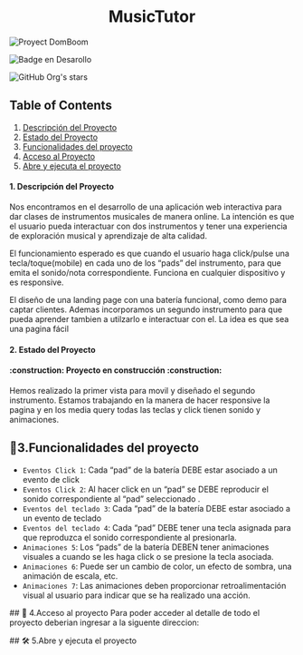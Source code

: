<h1 align="center"> MusicTutor </h1>

![Proyect DomBoom](https://github.com/lauuloulu/Musictutor/assets/132447020/74bfab5a-7db0-4537-84ed-410d050527e8)

![Badge en Desarollo](https://img.shields.io/badge/STATUS-EN%20DESAROLLO-green)

![GitHub Org's stars](https://img.shields.io/github/stars/lauuloulu?style=social)
 
  
  ## Table of Contents
1. [Descripción del Proyecto](#descripcion-proyecto)
2. [Estado del Proyecto](#estado-proyecto)
3. [Funcionalidades del proyecto](#funcionalidades-proyecto)
4. [Acceso al Proyecto](#acceso-proyecto)
5. [Abre y ejecuta el proyecto](#abre-y-ejecuta)


  <h4> 1. Descripción del Proyecto</h4>
  <p> Nos encontramos en el desarrollo de una aplicación web interactiva para dar clases de instrumentos musicales de manera online. La intención es que el usuario pueda interactuar con dos instrumentos y tener una            experiencia de exploración musical y aprendizaje de alta calidad. 

  El funcionamiento esperado es que cuando el usuario haga click/pulse una tecla/toque(mobile) en cada uno de los “pads” del instrumento, para que emita el sonido/nota correspondiente. Funciona en cualquier dispositivo y  es responsive. </p> 

  El diseño de una landing page con una batería funcional, como demo para captar clientes. Ademas incorporamos un segundo instrumento para que pueda aprender tambien a utilzarlo e interactuar con el.
  La idea es que sea una pagina fácil 
  
  
  <h4> 2. Estado del Proyecto</h4>
  <h4>  :construction: Proyecto en construcción :construction:  </h4> 
  
   <p> Hemos realizado la primer vista para movil y diseñado el segundo instrumento. Estamos trabajando en la manera de hacer responsive la pagina y en los media query 
  todas las teclas y click tienen sonido y animaciones.</p>
  

  ## :hammer:3.Funcionalidades del proyecto

  - `Eventos Click 1`: Cada “pad” de la batería DEBE estar asociado a un evento de click 
  - `Eventos Click 2`: Al hacer click en un “pad” se DEBE reproducir el sonido correspondiente al “pad” seleccionado .
  - `Eventos del teclado 3`: Cada “pad” de la batería DEBE estar asociado a un evento de teclado
  - `Eventos del teclado 4`: Cada “pad” DEBE tener una tecla asignada para que reproduzca el sonido correspondiente al presionarla.
  - `Animaciones 5`: Los “pads” de la batería DEBEN tener animaciones visuales a cuando se les haga click o se presione la tecla asociada.
  - `Animaciones 6`: Puede ser un cambio de color, un efecto de sombra, una animación de escala, etc.
  - `Animaciones 7`: Las animaciones deben proporcionar retroalimentación visual al usuario para indicar que se ha realizado una acción.
  
\## 📁 4.Acceso al proyecto
Para poder acceder al detalle de todo el proyecto deberian ingresar a la siguente direccion: 

\## 🛠️ 5.Abre y ejecuta el proyecto

  
